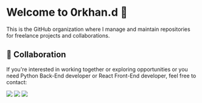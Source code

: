 # Welcome to 0rkhan.d 👋

This is the GitHub organization where I manage and maintain repositories for freelance projects and collaborations.

## 🤝 Collaboration
If you're interested in working together or exploring opportunities or you need Python Back-End developer or React Front-End developer, feel free to contact:

[![](https://img.shields.io/badge/Telegram-2CA5E0?style=for-the-badge&logo=telegram&logoColor=white)](https://t.me/d_orkhan)
[![](https://img.shields.io/badge/Gmail-D14836?style=for-the-badge&logo=gmail&logoColor=white)](mailto:orhan.jafarliev@gmail.com)
[![](https://img.shields.io/badge/LinkedIn-0077B5?style=for-the-badge&logo=linkedin&logoColor=white)](https://www.linkedin.com/in/orkhan-dzhafarli-9a6492337/)
